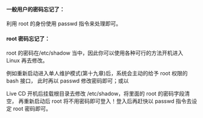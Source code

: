 #### 一般用户的密码忘记了：

利用 root 的身份使用 passwd 指令来处理即可。

#### root 密码忘记了：

 root 的密码在/etc/shadow 当中，因此你可以使用各种可行的方法开机进入 Linux 再去修改。 

例如重新启动进入单人维护模式\(第十九章\)后，系统会主动的给予 root 权限的 bash 接口， 此时再以 passwd 修改密码即可；或以

Live CD 开机后挂载根目录去修改 /etc/shadow，将里面的 root 的密码字段清空， 再重新启动后 root 将不用密码即可登入！登入后再赶快以 passwd 指令去设定 root 密码即可。

